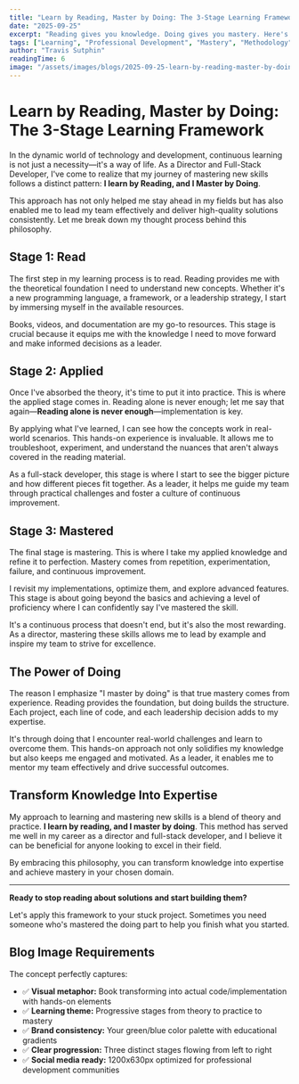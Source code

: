 ```yaml
---
title: "Learn by Reading, Master by Doing: The 3-Stage Learning Framework"
date: "2025-09-25"
excerpt: "Reading gives you knowledge. Doing gives you mastery. Here's the proven 3-stage framework I use to transform theoretical concepts into real-world expertise."
tags: ["Learning", "Professional Development", "Mastery", "Methodology"]
author: "Travis Sutphin"
readingTime: 6
image: "/assets/images/blogs/2025-09-25-learn-by-reading-master-by-doing.png"
---
```


# Learn by Reading, Master by Doing: The 3-Stage Learning Framework

In the dynamic world of technology and development, continuous learning is not just a necessity—it's a way of life. As a Director and Full-Stack Developer, I've come to realize that my journey of mastering new skills follows a distinct pattern: **I learn by Reading, and I Master by Doing**.

This approach has not only helped me stay ahead in my fields but has also enabled me to lead my team effectively and deliver high-quality solutions consistently. Let me break down my thought process behind this philosophy.

## Stage 1: Read

The first step in my learning process is to read. Reading provides me with the theoretical foundation I need to understand new concepts. Whether it's a new programming language, a framework, or a leadership strategy, I start by immersing myself in the available resources.

Books, videos, and documentation are my go-to resources. This stage is crucial because it equips me with the knowledge I need to move forward and make informed decisions as a leader.

## Stage 2: Applied

Once I've absorbed the theory, it's time to put it into practice. This is where the applied stage comes in. Reading alone is never enough; let me say that again—**Reading alone is never enough**—implementation is key.

By applying what I've learned, I can see how the concepts work in real-world scenarios. This hands-on experience is invaluable. It allows me to troubleshoot, experiment, and understand the nuances that aren't always covered in the reading material.

As a full-stack developer, this stage is where I start to see the bigger picture and how different pieces fit together. As a leader, it helps me guide my team through practical challenges and foster a culture of continuous improvement.

## Stage 3: Mastered

The final stage is mastering. This is where I take my applied knowledge and refine it to perfection. Mastery comes from repetition, experimentation, failure, and continuous improvement.

I revisit my implementations, optimize them, and explore advanced features. This stage is about going beyond the basics and achieving a level of proficiency where I can confidently say I've mastered the skill.

It's a continuous process that doesn't end, but it's also the most rewarding. As a director, mastering these skills allows me to lead by example and inspire my team to strive for excellence.

## The Power of Doing

The reason I emphasize "I master by doing" is that true mastery comes from experience. Reading provides the foundation, but doing builds the structure. Each project, each line of code, and each leadership decision adds to my expertise.

It's through doing that I encounter real-world challenges and learn to overcome them. This hands-on approach not only solidifies my knowledge but also keeps me engaged and motivated. As a leader, it enables me to mentor my team effectively and drive successful outcomes.

## Transform Knowledge Into Expertise

My approach to learning and mastering new skills is a blend of theory and practice. **I learn by reading, and I master by doing**. This method has served me well in my career as a director and full-stack developer, and I believe it can be beneficial for anyone looking to excel in their field.

By embracing this philosophy, you can transform knowledge into expertise and achieve mastery in your chosen domain.

---

**Ready to stop reading about solutions and start building them?**

Let's apply this framework to your stuck project. Sometimes you need someone who's mastered the doing part to help you finish what you started.

## Blog Image Requirements

The concept perfectly captures:

- ✅ **Visual metaphor:** Book transforming into actual code/implementation with hands-on elements
- ✅ **Learning theme:** Progressive stages from theory to practice to mastery
- ✅ **Brand consistency:** Your green/blue color palette with educational gradients
- ✅ **Clear progression:** Three distinct stages flowing from left to right
- ✅ **Social media ready:** 1200x630px optimized for professional development communities